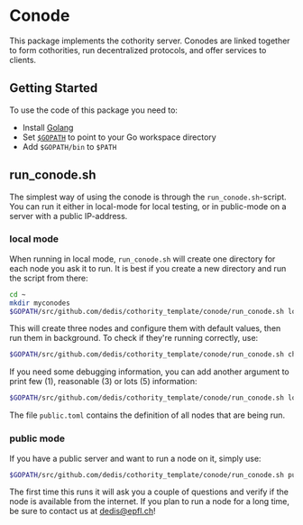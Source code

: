 # Conode

This package implements the cothority server. Conodes are linked together to form cothorities, run decentralized protocols, and offer services to clients.

## Getting Started

To use the code of this package you need to:

-  Install [Golang](https://golang.org/doc/install)
-  Set [`$GOPATH`](https://golang.org/doc/code.html#GOPATH) to point to your Go workspace directory 
-  Add `$GOPATH/bin` to `$PATH` 

## run_conode.sh

The simplest way of using the conode is through the `run_conode.sh`-script. You can
run it either in local-mode for local testing, or in public-mode on a server
with a public IP-address.

### local mode

When running in local mode, `run_conode.sh` will create one directory for each
node you ask it to run. It is best if you create a new directory and run
the script from there:

```bash
cd ~
mkdir myconodes
$GOPATH/src/github.com/dedis/cothority_template/conode/run_conode.sh local 3
```

This will create three nodes and configure them with default values, then run
them in background. To check if they're running correctly, use:

```bash
$GOPATH/src/github.com/dedis/cothority_template/conode/run_conode.sh check
```

If you need some debugging information, you can add another argument to print
few (1), reasonable (3) or lots (5) information:

```bash
$GOPATH/src/github.com/dedis/cothority_template/conode/run_conode.sh local 3 3
```

The file `public.toml` contains the definition of all nodes that are being run.

### public mode

If you have a public server and want to run a node on it, simply use:

```bash
$GOPATH/src/github.com/dedis/cothority_template/conode/run_conode.sh public
```

The first time this runs it will ask you a couple of questions and verify if
the node is available from the internet. If you plan to run a node for a long
time, be sure to contact us at dedis@epfl.ch!